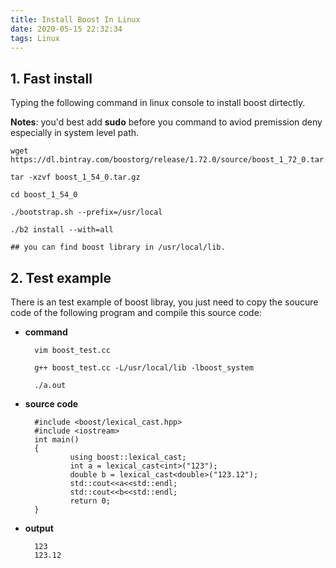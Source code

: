 ```yaml
---
title: Install Boost In Linux
date: 2020-05-15 22:32:34
tags: Linux
---
```

## 1. Fast install
Typing the following command in linux console to install boost dirtectly.

**Notes**: you'd best add **sudo** before you command to aviod premission deny especially in system level path.

    wget https://dl.bintray.com/boostorg/release/1.72.0/source/boost_1_72_0.tar.gz
        
    tar -xzvf boost_1_54_0.tar.gz
    
    cd boost_1_54_0
    
    ./bootstrap.sh --prefix=/usr/local
    
    ./b2 install --with=all
    
    ## you can find boost library in /usr/local/lib.
    
## 2. Test example
There is an test example of boost libray, you just need to copy the soucure code of the following program and compile this source code:
* **command**
        
        vim boost_test.cc

        g++ boost_test.cc -L/usr/local/lib -lboost_system
        
        ./a.out

* **source code**

        #include <boost/lexical_cast.hpp>
        #include <iostream>
        int main()
        {
                using boost::lexical_cast;
                int a = lexical_cast<int>("123");
                double b = lexical_cast<double>("123.12");
                std::cout<<a<<std::endl;
                std::cout<<b<<std::endl;
                return 0;
        }

* **output**
        
        123
        123.12
    